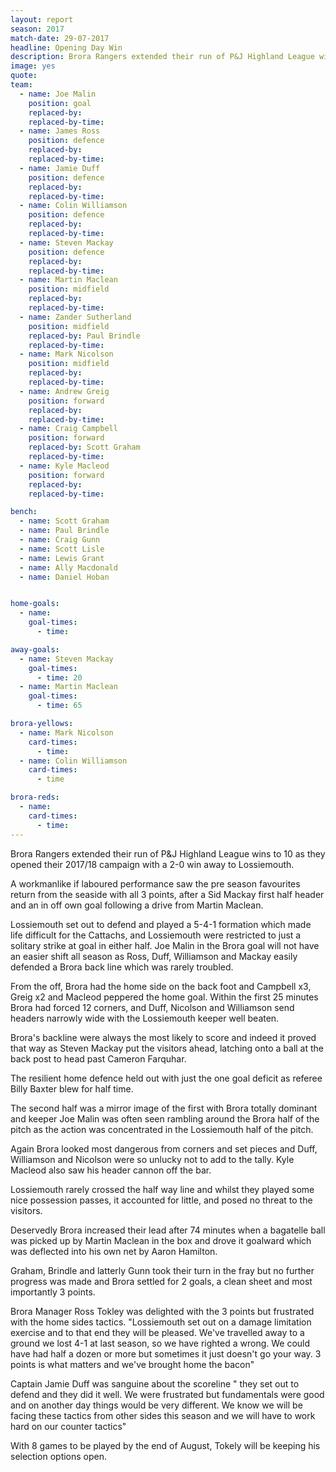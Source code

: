 ```yaml
---
layout: report
season: 2017
match-date: 29-07-2017
headline: Opening Day Win
description: Brora Rangers extended their run of P&J Highland League wins to 10 as they opened their 2017/18 campaign with a 2-0 win away to Lossiemouth.
image: yes
quote:
team:
  - name: Joe Malin
    position: goal
    replaced-by:
    replaced-by-time:
  - name: James Ross
    position: defence
    replaced-by:
    replaced-by-time:
  - name: Jamie Duff
    position: defence
    replaced-by:
    replaced-by-time:
  - name: Colin Williamson
    position: defence
    replaced-by:
    replaced-by-time:
  - name: Steven Mackay
    position: defence
    replaced-by:
    replaced-by-time:
  - name: Martin Maclean
    position: midfield
    replaced-by:
    replaced-by-time:
  - name: Zander Sutherland
    position: midfield
    replaced-by: Paul Brindle
    replaced-by-time:
  - name: Mark Nicolson
    position: midfield
    replaced-by:
    replaced-by-time:
  - name: Andrew Greig
    position: forward
    replaced-by:
    replaced-by-time:
  - name: Craig Campbell
    position: forward
    replaced-by: Scott Graham
    replaced-by-time:
  - name: Kyle Macleod
    position: forward
    replaced-by:
    replaced-by-time:

bench:
  - name: Scott Graham
  - name: Paul Brindle
  - name: Craig Gunn
  - name: Scott Lisle
  - name: Lewis Grant
  - name: Ally Macdonald
  - name: Daniel Hoban


home-goals:
  - name:
    goal-times:
      - time:

away-goals:
  - name: Steven Mackay
    goal-times:
      - time: 20
  - name: Martin Maclean
    goal-times:
      - time: 65

brora-yellows:
  - name: Mark Nicolson
    card-times:
      - time:
  - name: Colin Williamson
    card-times:
      - time

brora-reds:
  - name:
    card-times:
      - time:
---
```

Brora Rangers extended their run of P&J Highland League wins to 10 as they opened their 2017/18 campaign with a 2-0 win away to Lossiemouth.

A workmanlike if laboured performance saw the pre season favourites return from the seaside with all 3 points, after a Sid Mackay first half header and an in off own goal following a drive from Martin Maclean.

Lossiemouth set out to defend and played a 5-4-1 formation which made life difficult for the Cattachs, and Lossiemouth were restricted to just a solitary strike at goal in either half. Joe Malin in the Brora goal will not have an easier shift all season as Ross, Duff, Williamson and Mackay easily defended a Brora back line which was rarely troubled.

From the off, Brora had the home side on the back foot and Campbell x3, Greig x2 and Macleod peppered the home goal. Within the first 25 minutes Brora had forced 12 corners, and Duff, Nicolson and Williamson send headers narrowly wide with the Lossiemouth keeper well beaten.

Brora's backline were always the most likely to score and indeed it proved that way as Steven Mackay put the visitors ahead, latching onto a ball at the back post to head past Cameron Farquhar.

The resilient home defence held out with just the one goal deficit as referee Billy Baxter blew for half time.

The second half was a mirror image of the first with Brora totally dominant and keeper Joe Malin was often seen rambling around the Brora half of the pitch as the action was concentrated in the Lossiemouth half of the pitch.

Again Brora looked most dangerous from corners and set pieces and Duff, Williamson and Nicolson were so unlucky not to add to the tally. Kyle Macleod also saw his header cannon off the bar.

Lossiemouth rarely crossed the half way line and whilst they played some nice possession passes, it accounted for little, and posed no threat to the visitors.

Deservedly Brora increased their lead after 74 minutes when a bagatelle ball was picked up by Martin Maclean in the box and drove it goalward which was deflected into his  own net by Aaron Hamilton.

Graham, Brindle and latterly Gunn took their turn in the fray but no further progress was made and Brora settled for 2 goals, a clean sheet and most importantly 3 points.

Brora Manager Ross Tokley was delighted with the 3 points but frustrated with the home sides tactics. "Lossiemouth set out on a damage limitation exercise and to that end they will be pleased. We've travelled away to a ground we lost 4-1 at last season, so we have righted a wrong. We could have had half a dozen or more but sometimes it just doesn't go your way. 3 points is what matters and we've brought home the bacon"

Captain Jamie Duff was sanguine about the scoreline " they set out to defend and they did it well. We were frustrated but fundamentals were good and on another day things would be very different. We know we will be facing these tactics from other sides this season and we will have to work hard on our counter tactics"  

With 8 games to be played by the end of August, Tokely will be keeping his selection options open.
